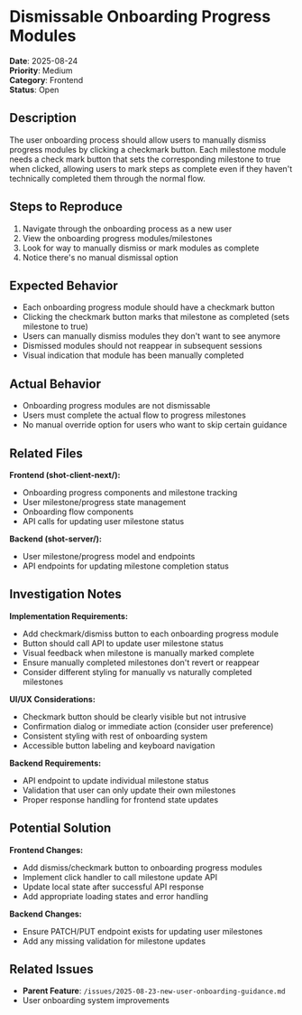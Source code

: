# Dismissable Onboarding Progress Modules

**Date**: 2025-08-24  
**Priority**: Medium  
**Category**: Frontend  
**Status**: Open

## Description

The user onboarding process should allow users to manually dismiss progress modules by clicking a checkmark button. Each milestone module needs a check mark button that sets the corresponding milestone to true when clicked, allowing users to mark steps as complete even if they haven't technically completed them through the normal flow.

## Steps to Reproduce
1. Navigate through the onboarding process as a new user
2. View the onboarding progress modules/milestones
3. Look for way to manually dismiss or mark modules as complete
4. Notice there's no manual dismissal option

## Expected Behavior
- Each onboarding progress module should have a checkmark button
- Clicking the checkmark button marks that milestone as completed (sets milestone to true)
- Users can manually dismiss modules they don't want to see anymore
- Dismissed modules should not reappear in subsequent sessions
- Visual indication that module has been manually completed

## Actual Behavior
- Onboarding progress modules are not dismissable
- Users must complete the actual flow to progress milestones
- No manual override option for users who want to skip certain guidance

## Related Files
**Frontend (shot-client-next/):**
- Onboarding progress components and milestone tracking
- User milestone/progress state management
- Onboarding flow components
- API calls for updating user milestone status

**Backend (shot-server/):**
- User milestone/progress model and endpoints
- API endpoints for updating milestone completion status

## Investigation Notes

**Implementation Requirements:**
- Add checkmark/dismiss button to each onboarding progress module
- Button should call API to update user milestone status
- Visual feedback when milestone is manually marked complete
- Ensure manually completed milestones don't revert or reappear
- Consider different styling for manually vs naturally completed milestones

**UI/UX Considerations:**
- Checkmark button should be clearly visible but not intrusive
- Confirmation dialog or immediate action (consider user preference)
- Consistent styling with rest of onboarding system
- Accessible button labeling and keyboard navigation

**Backend Requirements:**
- API endpoint to update individual milestone status
- Validation that user can only update their own milestones
- Proper response handling for frontend state updates

## Potential Solution

**Frontend Changes:**
- Add dismiss/checkmark button to onboarding progress modules
- Implement click handler to call milestone update API
- Update local state after successful API response
- Add appropriate loading states and error handling

**Backend Changes:**
- Ensure PATCH/PUT endpoint exists for updating user milestones
- Add any missing validation for milestone updates

## Related Issues
- **Parent Feature**: `/issues/2025-08-23-new-user-onboarding-guidance.md`
- User onboarding system improvements